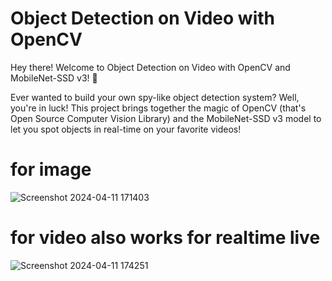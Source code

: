 # Object Detection on Video with OpenCV

Hey there! Welcome to Object Detection on Video with OpenCV and MobileNet-SSD v3! 🎥

Ever wanted to build your own spy-like object detection system? Well, you're in luck! This project brings together the magic of OpenCV (that's Open Source Computer Vision Library) and the MobileNet-SSD v3 model to let you spot objects in real-time on your favorite videos!
# for image

![Screenshot 2024-04-11 171403](https://github.com/charapakasaisreeharsha/ObjRecognizer/assets/142214147/4687bd7a-90ed-47af-82c2-2def68a38369)

# for video also works for realtime live

![Screenshot 2024-04-11 174251](https://github.com/charapakasaisreeharsha/ObjRecognizer/assets/142214147/aac500da-a7c4-4d06-87f0-faea2709e039)

